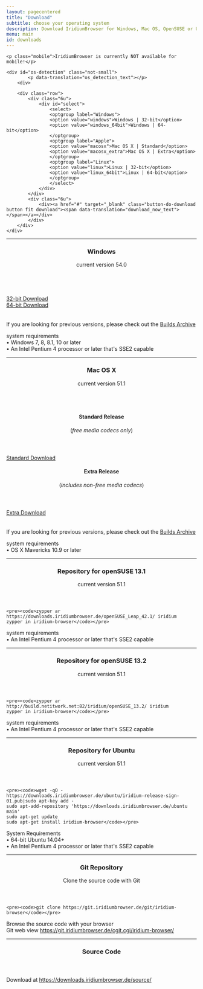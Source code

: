```yaml
---
layout: pagecentered
title: "Download"
subtitle: choose your operating system
description: Download IridiumBrowser for Windows, Mac OS, OpenSUSE or Ubuntu
menu: main
id: downloads
---
```


<div class="post-content">
	<p><script>var download_translations={'os_detection_text':'You are running <h3 class="ua-os-name"></h3> If that is not correct or if you want to use IridiumBrowser on another platform, select the version to download below.','download_now_text':'Download now'};</script></p>
	<script>var downloads={"urls":{"macosx":"https://downloads.iridiumbrowser.de/macosx/iridium_browser_osx_latest.dmg","macosx_extra":"https://downloads.iridiumbrowser.de/macosx/iridium_browser_extra_osx_latest.dmg","windows":"https://downloads.iridiumbrowser.de/windows/iridiumbrowser-latest-x86.msi","windows_64bit":"https://downloads.iridiumbrowser.de/windows/iridiumbrowser-latest-x64.msi","linux":"https://spreed.me/download/spreedme-desktop-latest-linux-ia32.tar.gz","linux_64bit":"https://spreed.me/download/spreedme-desktop-latest-linux-x64.tar.gz"}};</script>

	<p class="mobile">IridiumBrowser is currently NOT available for mobile!</p>

	<div id="os-detection" class="not-small">
			<p data-translation="os_detection_text"></p>
		<div>
		
		<div class="row">
			<div class="6u">
				<div id="select">
					<select>
					<optgroup label="Windows">
					<option value="windows">Windows | 32-bit</option>
					<option value="windows_64bit">Windows | 64-bit</option>
					</optgroup>
					<optgroup label="Apple">
					<option value="macosx">Mac OS X | Standard</option>
					<option value="macosx_extra">Mac OS X | Extra</option>
					</optgroup>
					<optgroup label="Linux">
					<option value="linux">Linux | 32-bit</option>
					<option value="linux_64bit">Linux | 64-bit</option>
					</optgroup>
					</select>
				</div>
			</div>
			<div class="6u">
				<div><a href="#" target="_blank" class="button-do-download button fit download"><span data-translation="download_now_text"></span></a></div>
			</div>
		</div>
	</div>
</div>

<hr>
 
<div class="icon dl fa-windows"></div>
<header>
	<h3>Windows</h3>
	<p>current version 54.0</p>
</header>
<div class="row">
	<div class="3u 2u(large) 1u(medium) not-small">&nbsp;</div>
	<div class="3u 4u(large) 5u(medium) 12u$(small) align-center"><a class="button small fit download icon fa-download" href="https://downloads.iridiumbrowser.de/windows/iridiumbrowser-latest-x86.msi" title="download 32-bit Version">32-bit Download</a></div>
	<div class="3u 4u(large) 5u(medium) 12u$(small) align-center"><a class="button small fit download icon fa-download" href="https://downloads.iridiumbrowser.de/windows/iridiumbrowser-latest-x64.msi" title="download 64-bit Version">64-bit Download</a></div>
	<div class="3u 2u(large) 1u(medium) not-small">&nbsp;</div>
</div>
<br>
If you are looking for previous versions, please check out the <a href="https://downloads.iridiumbrowser.de/windows/" target="_blank">Builds Archive</a><br/>

<p>system requirements<br/>
&#8226; Windows 7, 8, 8.1, 10 or later<br/>
&#8226; An Intel Pentium 4 processor or later that's SSE2 capable</p>
  
<hr>

<div class="icon dl fa-apple"></div>
<header>
	<h3>Mac OS X</h3>
	<p>current version 51.1</p>
</header>
<div class="row" style="margin-top: -1.5em;">
	<div class="3u 2u(large) 1u(medium) not-small">&nbsp;</div>
	<div class="3u 4u(large) 5u(medium) 12u$(small) align-center"><header>
		<h4>Standard Release</h4>
		<p>(<em>free media codecs only</em>)</p>
	</header>
		<a class="button small fit download icon fa-download" href="https://downloads.iridiumbrowser.de/macosx/51.1.0/iridium_browser_51.1.0_osx_x64.dmg" title="download Standard Release">Standard Download</a></div>
	<div class="3u 4u(large) 5u(medium) 12u$(small) align-center"><header>
		<h4>Extra Release</h4>
		<p>(<em>includes non-free media codecs</em>)</p>
	</header>
		<a class="button small fit download icon fa-download" href="https://downloads.iridiumbrowser.de/macosx/51.1.0/iridium_browser_extra_51.1.0_osx_x64.dmg" title="download Extra Release">Extra Download</a></div>
	<div class="3u 2u(large) 1u(medium) not-small">&nbsp;</div>
</div>
<br>
If you are looking for previous versions, please check out the <a href="https://downloads.iridiumbrowser.de/macosx/" target="_blank">Builds Archive</a><br/>
  
<p>system requirements<br/>
&#8226; OS X Mavericks 10.9 or later</p>
   
<hr>
  
<div class="icon dl fa-database"></div>
<header>
	<h3>Repository for openSUSE 13.1</h3>
	<p>current version 51.1</p>
</header>

	<pre><code>zypper ar https://downloads.iridiumbrowser.de/openSUSE_Leap_42.1/ iridium
	zypper in iridium-browser</code></pre>
     
<p>system requirements<br/>
&#8226; An Intel Pentium 4 processor or later that's SSE2 capable</p>
     
<hr> 
  
<div class="icon dl fa-database"></div>
<header>
	<h3>Repository for openSUSE 13.2</h3>
	<p>current version 51.1</p>
</header>

	<pre><code>zypper ar http://build.netitwork.net:82/iridium/openSUSE_13.2/ iridium  
	zypper in iridium-browser</code></pre>
    
<p>system requirements<br/>
&#8226; An Intel Pentium 4 processor or later that's SSE2 capable</p>
     
<hr>
  
<div class="icon dl fa-linux"></div> 
<header>
	<h3>Repository for Ubuntu</h3>
	<p>current version 51.1</p>
</header>

    <pre><code>wget -qO - https://downloads.iridiumbrowser.de/ubuntu/iridium-release-sign-01.pub|sudo apt-key add -
    sudo apt-add-repository 'https://downloads.iridiumbrowser.de/ubuntu main'
    sudo apt-get update
    sudo apt-get install iridium-browser</code></pre>
     
<p>System Requirements<br/>
&#8226; 64-bit Ubuntu 14.04+<br/>
&#8226; An Intel Pentium 4 processor or later that's SSE2 capable</p>
     
<hr>
  
<div class="icon dl fa-github"></div>
<header>
	<h3>Git Repository</h3>
	<p>Clone the source code with Git</p>
</header>

    <pre><code>git clone https://git.iridiumbrowser.de/git/iridium-browser</code></pre>

<p>Browse the source code with your browser<br/>
Git web view <a href="https://git.iridiumbrowser.de/cgit.cgi/iridium-browser/" target="_blank">https://git.iridiumbrowser.de/cgit.cgi/iridium-browser/</a></p>
  
<hr>
  
<div class="icon dl fa-code"></div>
<header>
<h3>Source Code</h3>
</header>
<p>Download at <a href="https://downloads.iridiumbrowser.de/source/" target="_blank">https://downloads.iridiumbrowser.de/source/</a></p>




<script>(function($){$(function(){$('[data-translation]').each(function(index,node){var $node=$(node);var translation_key=$node.attr("data-translation");var translation=download_translations[translation_key];if(translation){$node.html(translation);}});var os_maps={"CentOS":"Linux","Fedora":"Linux","Debian":"Linux","DragonFly":"Linux","Gentoo":"Linux","Linux":"Linux","Mandriva":"Linux","Mint":"Linux","RedHat":"Linux","Slackware":"Linux","SUSE":"Linux","Ubuntu":"Linux","VectorLinux":"Linux",};for(var map_key in os_maps){if(os_maps.hasOwnProperty(map_key)){var map_value=os_maps[map_key];delete os_maps[map_key];var map_key_clean=map_key.toLowerCase().replace(/ /g,"");os_maps[map_key_clean]=map_value;}}
var $detection=$("#os-detection");var parser=new UAParser();var result=parser.getResult();var is_64_bit=(function(){if(result.cpu&&result.cpu.architecture&&result.cpu.architecture.indexOf("64")!==-1){return true;}
return false;})();var os_name=result.os.name;if(os_name){var os_name_clean=os_name.toLowerCase().replace(/ /g,"");var found_in_maps=os_maps[os_name_clean];if(found_in_maps){os_name=found_in_maps;os_name_clean=os_name.toLowerCase().replace(/ /g,"");}
var $select=$detection.find("#select select");$detection.find("#select").append($select);if($select.find('option[value="'+os_name_clean+'"]').length>0){$(".button-do-download").click(function(e){var $this=$(this);var $option=$select.find('option:selected');var value=$option.attr("value");var url=downloads.urls[value];if(!url){e.preventDefault();return;}
$this.attr("href",url);});if(is_64_bit&&$select.find('option[value="'+os_name_clean+'_64bit"]').length>0){os_name+=" (64 bit)";os_name_clean+="_64bit";}
$detection.find(".ua-os-name").text(os_name);$select.val(os_name_clean);$detection.show();}}});})(jQuery);</script>


